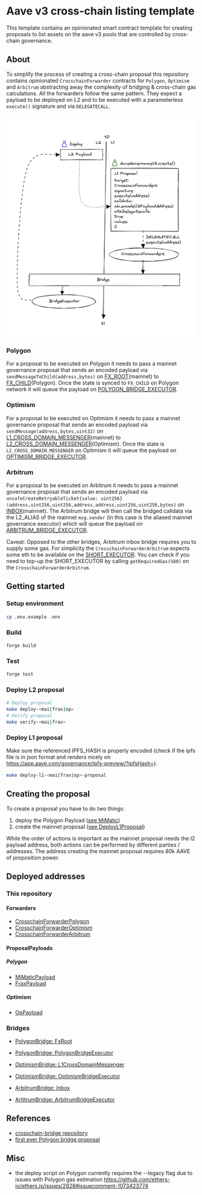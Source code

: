 # Aave v3 cross-chain listing template

This template contains an opinionated smart contract template for creating proposals to list assets on the aave v3 pools that are controlled by cross-chain governance.

## About

To simplify the process of creating a cross-chain proposal this repository contains opinionated `CrosschainForwarder` contracts for `Polygon`, `Optimism` and `Arbitrum` abstracting away the complexity of bridging & cross-chain gas calculations.
All the forwarders follow the same pattern. They expect a payload to be deployed on L2 and to be executed with a parameterless `execute()` signature and via `DELEGATECALL`.

![visualization](/bridge-listing.png)

### Polygon

For a proposal to be executed on Polygon it needs to pass a mainnet governance proposal that sends an encoded payload via `sendMessageToChild(address,bytes)` on [FX_ROOT](https://etherscan.io/address/0xfe5e5D361b2ad62c541bAb87C45a0B9B018389a2#code)(mainnet) to [FX_CHILD](https://polygonscan.com/address/0x8397259c983751DAf40400790063935a11afa28a#code)(Polygon).
Once the state is synced to `FX_CHILD` on Polygon network it will queue the payload on [POLYGON_BRIDGE_EXECUTOR](https://polygonscan.com/address/0xdc9A35B16DB4e126cFeDC41322b3a36454B1F772#code).

### Optimism

For a proposal to be executed on Optimism it needs to pass a mainnet governance proposal that sends an encoded payload via `sendMessage(address,bytes,uint32)` on [L1_CROSS_DOMAIN_MESSENGER](https://etherscan.io/address/0x25ace71c97B33Cc4729CF772ae268934F7ab5fA1)(mainnet) to [L2_CROSS_DOMAIN_MESSENGER](https://optimistic.etherscan.io/address/0x4200000000000000000000000000000000000007#code)(Optimism).
Once the state is `L2_CROSS_DOMAIN_MESSENGER` on Optimism it will queue the payload on [OPTIMISM_BRIDGE_EXECUTOR](https://optimistic.etherscan.io/address/0x7d9103572bE58FfE99dc390E8246f02dcAe6f611).

### Arbitrum

For a proposal to be executed on Arbitrum it needs to pass a mainnet governance proposal that sends an encoded payload via `unsafeCreateRetryableTicket{value: uint256}(address,uint256,uint256,address,address,uint256,uint256,bytes)` on [INBOX](https://etherscan.io/address/0x4Dbd4fc535Ac27206064B68FfCf827b0A60BAB3f)(mainnet). The Arbitrum bridge will then call the bridged calldata via the L2_ALIAS of the mainnet `msg.sender` (in this case is the aliased mainnet governance executor) which will queue the payload on [ARBITRUM_BRIDGE_EXECUTOR](https://arbiscan.io/address/0x7d9103572bE58FfE99dc390E8246f02dcAe6f611).

Caveat: Opposed to the other bridges, Arbitrum inbox bridge requires you to supply some gas.
For simplicity the `CrosschainForwarderArbitrum` expects some eth to be available on the [SHORT_EXECUTOR](https://etherscan.io/address/0xEE56e2B3D491590B5b31738cC34d5232F378a8D5).
You can check if you need to top-up the SHORT_EXECUTOR by calling `getRequiredGas(580)` on the `CrosschainForwarderArbitrum`.

## Getting started

### Setup environment

```sh
cp .env.example .env
```

### Build

```sh
forge build
```

### Test

```sh
forge test
```

### Deploy L2 proposal

```sh
# Deploy proposal
make deploy-<mai|frax|op>
# Verify proposal
make verify-<mai|frax>
```

### Deploy L1 proposal

Make sure the referenced IPFS_HASH is properly encoded (check if the ipfs file is in json format and renders nicely on https://app.aave.com/governance/ipfs-preview/?ipfsHash=<encodedHash>).

```sh
make deploy-l1-<mai|frax|op>-proposal
```

## Creating the proposal

To create a proposal you have to do two things:

1. deploy the Polygon Payload ([see MiMatic](/src/contracts/polygon/MiMaticPayload.sol))
2. create the mainnet proposal ([see DeployL1Proposal](/script/DeployL1Proposal.s.sol))

While the order of actions is important as the mainnet proposal needs the l2 payload address, both actions can be performed by different parties / addresses.
The address creating the mainnet proposal requires 80k AAVE of proposition power.

## Deployed addresses

### This repository

#### Forwarders

- [CrosschainForwarderPolygon](https://etherscan.io/address/0x158a6bc04f0828318821bae797f50b0a1299d45b#code)
- [CrosschainForwarderOptimism](https://etherscan.io/address/0x5f5c02875a8e9b5a26fbd09040abcfdeb2aa6711#code)
- [CrosschainForwarderArbitrum](TBA)

#### ProposalPayloads

##### Polygon

- [MiMaticPayload](https://polygonscan.com/address/0x83fba23163662149b33dbc05cf1312df6dcba72b#code)
- [FraxPayload](https://polygonscan.com/address/0xa2f3f9534e918554a9e95cfa7dc4f763d02a0859#code)

##### Optimism

- [OpPayload](https://optimistic.etherscan.io/address/0x5f5c02875a8e9b5a26fbd09040abcfdeb2aa6711#code)

### Bridges

- [PolygonBridge: FxRoot](https://etherscan.io/address/0xfe5e5d361b2ad62c541bab87c45a0b9b018389a2#code)
- [PolygonBridge: PolygonBridgeExecutor](https://polygonscan.com/address/0xdc9A35B16DB4e126cFeDC41322b3a36454B1F772#code)

- [OptimismBridge: L1CrossDomainMessenger](https://etherscan.io/address/0x25ace71c97b33cc4729cf772ae268934f7ab5fa1#readProxyContract)
- [OptimismBridge: OptimismBridgeExecutor](https://optimistic.etherscan.io/address/0x7d9103572be58ffe99dc390e8246f02dcae6f611#code)

- [ArbitrumBridge: Inbox](https://etherscan.io/address/0x4dbd4fc535ac27206064b68ffcf827b0a60bab3f#code)
- [ArtitrumBridge: ArbitrumBridgeExecutor](https://arbiscan.io/address/0x7d9103572be58ffe99dc390e8246f02dcae6f611#code)

## References

- [crosschain-bridge repository](https://github.com/aave/governance-crosschain-bridges#polygon-governance-bridge)
- [first ever Polygon bridge proposal](https://github.com/pakim249CAL/Polygon-Asset-Deployment-Generic-Executor)

## Misc

- the deploy script on Polygon currently requires the --legacy flag due to issues with Polygon gas estimation https://github.com/ethers-io/ethers.js/issues/2828#issuecomment-1073423774
